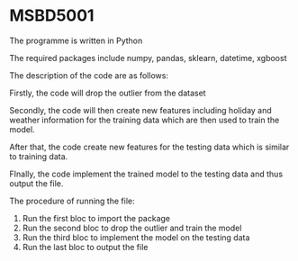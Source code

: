 # MSBD5001

The programme is written in Python

The required packages include numpy, pandas, sklearn, datetime, xgboost

The description of the code are as follows:

Firstly, the code will drop the outlier from the dataset

Secondly, the code will then create new features including holiday and weather information for the training data which are then used to train the model. 

After that, the code create new features for the testing data which is similar to training data. 

FInally, the code implement the trained model to the testing data and thus output the file.

The procedure of running the file:

1) Run the first bloc to import the package
2) Run the second bloc to drop the outlier and train the model
3) Run the third bloc to implement the model on the testing data
4) Run the last bloc to output the file

